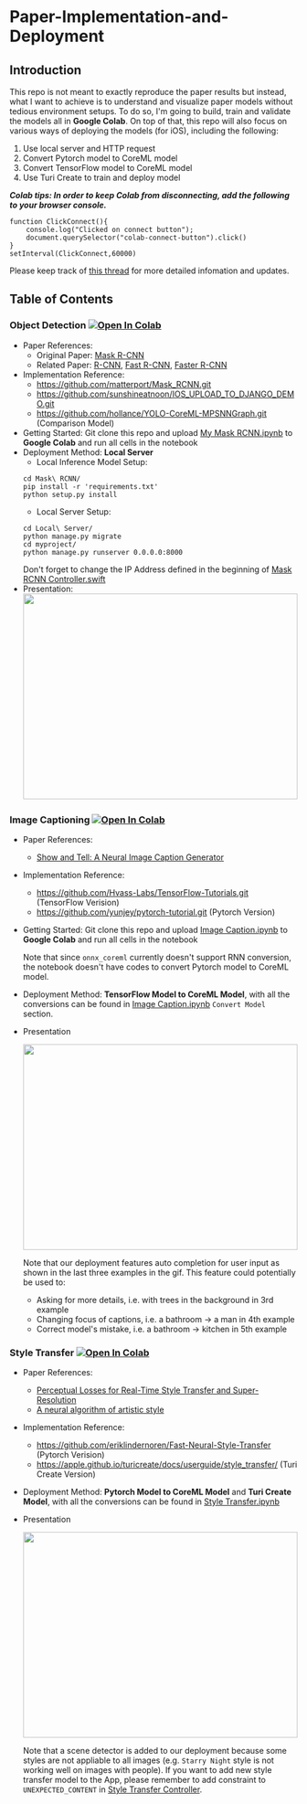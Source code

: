 # Paper-Implementation-and-Deployment

## Introduction
This repo is not meant to exactly reproduce the paper results but instead, what I want to achieve is to understand and visualize paper models without tedious environment setups. To do so, I'm going to build, train and validate the models all in __Google Colab__. On top of that, this repo will also focus on various ways of deploying the models (for iOS), including the following:
1. Use local server and HTTP request
2. Convert Pytorch model to CoreML model
3. Convert TensorFlow model to CoreML model 
4. Use Turi Create to train and deploy model

***Colab tips: In order to keep Colab from disconnecting, add the following to your browser console.***
```
function ClickConnect(){
    console.log("Clicked on connect button"); 
    document.querySelector("colab-connect-button").click()
}
setInterval(ClickConnect,60000)
```
Please keep track of [this thread](https://stackoverflow.com/questions/57113226/how-to-prevent-google-colab-from-disconnecting) for more detailed infomation and updates.
## Table of Contents
### Object Detection [![Open In Colab](https://colab.research.google.com/assets/colab-badge.svg)](https://colab.research.google.com/drive/1iBUNsBCqqKZ-OmlQdLXx-yrwlYx4sFmT?usp=sharing)
* Paper References: 
  * Original Paper: [Mask R-CNN](https://arxiv.org/pdf/1703.06870v3.pdf)
  * Related Paper: [R-CNN](https://arxiv.org/pdf/1311.2524.pdf), [Fast R-CNN](https://arxiv.org/pdf/1504.08083v2.pdf), [Faster R-CNN](https://arxiv.org/pdf/1506.01497v3.pdf)
* Implementation Reference: 
  * https://github.com/matterport/Mask_RCNN.git
  * https://github.com/sunshineatnoon/IOS_UPLOAD_TO_DJANGO_DEMO.git
  * https://github.com/hollance/YOLO-CoreML-MPSNNGraph.git (Comparison Model)
* Getting Started: Git clone this repo and upload [My Mask RCNN.ipynb](https://github.com/shuheng-cao/Paper-Implementation-and-Deployment/blob/master/Mask%20RCNN/My_Mask_RCNN.ipynb) to __Google Colab__ and run all cells in the notebook
* Deployment Method: __Local Server__
  * Local Inference Model Setup:
  ```
  cd Mask\ RCNN/
  pip install -r 'requirements.txt' 
  python setup.py install
  ```
  * Local Server Setup:
  ```
  cd Local\ Server/
  python manage.py migrate
  cd myproject/
  python manage.py runserver 0.0.0.0:8000
  ```
  Don't forget to change the IP Address defined in the beginning of [Mask RCNN Controller.swift](https://github.com/shuheng-cao/Paper-Implementation-and-Deployment/blob/master/Deployment/Deployment/View%20Controllers/Mask%20RCNN/Mask%20RCNN%20Controller.swift)
* Presentation:
  <img src="https://github.com/shuheng-cao/Paper-Implementation-and-Deployment/blob/master/Mask RCNN/demo/ezgif.com-video-to-gif.gif" width="480" height="360" />
  
 ### Image Captioning [![Open In Colab](https://colab.research.google.com/assets/colab-badge.svg)](https://colab.research.google.com/drive/13jxlrfvYapTNGItR38ilnDqhzknZvWug?usp=sharing)
 
* Paper References: 
  * [Show and Tell: A Neural Image Caption Generator](https://arxiv.org/pdf/1411.4555.pdf)
  
* Implementation Reference:
  * https://github.com/Hvass-Labs/TensorFlow-Tutorials.git (TensorFlow Verision)
  * https://github.com/yunjey/pytorch-tutorial.git (Pytorch Version)
  
* Getting Started: Git clone this repo and upload [Image Caption.ipynb](https://github.com/shuheng-cao/Paper-Implementation-and-Deployment/blob/master/Image%20Captioning/Image%20Caption.ipynb) to __Google Colab__ and run all cells in the notebook

  Note that since `onnx_coreml` currently doesn't support RNN conversion, the notebook doesn't have codes to convert Pytorch model to CoreML model.

* Deployment Method: __TensorFlow Model to CoreML Model__, with all the conversions can be found in [Image Caption.ipynb](https://github.com/shuheng-cao/Paper-Implementation-and-Deployment/blob/master/Image%20Captioning/Image%20Caption.ipynb) `Convert Model` section.

* Presentation

  <img src="https://github.com/shuheng-cao/Paper-Implementation-and-Deployment/blob/master/Image%20Captioning/demo/ezgif.com-video-to-gif.gif" width="480" height="360" />
  
  Note that our deployment features auto completion for user input as shown in the last three examples in the gif. This feature could potentially be used to:

  * Asking for more details, i.e. with trees in the background in 3rd example
  * Changing focus of captions, i.e. a bathroom -> a man in 4th example
  * Correct model's mistake, i.e. a bathroom -> kitchen in 5th example

### Style Transfer [![Open In Colab](https://colab.research.google.com/assets/colab-badge.svg)](https://colab.research.google.com/drive/1xjCvNnSH307XB3PZcT1COBnsIEPO63Yx?usp=sharing)

* Paper References: 
  * [Perceptual Losses for Real-Time Style Transfer and Super-Resolution](https://arxiv.org/pdf/1603.08155.pdf)
  * [A neural algorithm of artistic style](https://arxiv.org/pdf/1508.06576.pdf)
  
* Implementation Reference:
  * https://github.com/eriklindernoren/Fast-Neural-Style-Transfer (Pytorch Verision)
  * https://apple.github.io/turicreate/docs/userguide/style_transfer/ (Turi Create Version)
 
* Deployment Method: __Pytorch Model to CoreML Model__ and __Turi Create Model__, with all the conversions can be found in [Style Transfer.ipynb](https://github.com/shuheng-cao/Paper-Implementation-and-Deployment/blob/master/Style%20Transfer/Style%20Transfer.ipynb)

* Presentation

  <img src="https://github.com/shuheng-cao/Paper-Implementation-and-Deployment/blob/master/Style%20Transfer/demo/ezgif.com-video-to-gif.gif" width="480" height="360" />
  
  Note that a scene detector is added to our deployment because some styles are not appliable to all images (e.g. `Starry Night` style is not working well on images with people). If you want to add new style transfer model to the App, please remember to add constraint to `UNEXPECTED_CONTENT` in [Style Transfer Controller](https://github.com/shuheng-cao/Paper-Implementation-and-Deployment/blob/master/Deployment/Deployment/View%20Controllers/Style%20Transfer/Style%20Transfer%20Controller.swift).
